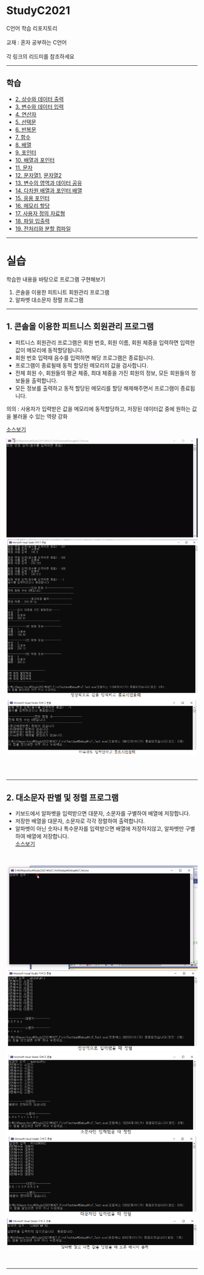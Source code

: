 # StudyC2021

C언어 학습 리포지토리 <br><br>
교재 : 혼자 공부하는 C언어 <br><br>
각 링크의 리드미를 참조하세요 <br>

--------------------------------------------------

## 학습
- [2. 상수와 데이터 출력](https://github.com/SeoDongWoo1216/StudyC2021/tree/main/210427_Chapter2)
- [3. 변수와 데이터 입력](https://github.com/SeoDongWoo1216/StudyC2021/tree/main/210427_Chapter3)
- [4. 연산자](https://github.com/SeoDongWoo1216/StudyC2021/tree/main/210428_Chapter4)
- [5. 선택문](https://github.com/SeoDongWoo1216/StudyC2021/tree/main/210428_Chapter5)
- [6. 반복문](https://github.com/SeoDongWoo1216/StudyC2021/tree/main/210428_Chapter6)
- [7. 함수](https://github.com/SeoDongWoo1216/StudyC2021/tree/main/210429_Chapter7)
- [8. 배열](https://github.com/SeoDongWoo1216/StudyC2021/tree/main/210429_Chapter8)
- [9. 포인터](https://github.com/SeoDongWoo1216/StudyC2021/tree/main/210430_Chapter9)
- [10. 배열과 포인터](https://github.com/SeoDongWoo1216/StudyC2021/tree/main/210403_Chapter10)
- [11. 문자](https://github.com/SeoDongWoo1216/StudyC2021/tree/main/210503_Chapter11)
- [12. 문자열1](https://github.com/SeoDongWoo1216/StudyC2021/tree/main/210503_Chapter12), [문자열2](https://github.com/SeoDongWoo1216/StudyC2021/tree/main/210504_Chapter12_2)
- [13. 변수의 영역과 데이터 공유](https://github.com/SeoDongWoo1216/StudyC2021/tree/main/210504_Chapter13)
- [14. 다차원 배열과 포인터 배열](https://github.com/SeoDongWoo1216/StudyC2021/tree/main/210504_Chapter14)
- [15. 응용 포인터](https://github.com/SeoDongWoo1216/StudyC2021/tree/main/210506_Chapter15)
- [16. 메모리 할당](https://github.com/SeoDongWoo1216/StudyC2021/tree/main/210506_Chapter16)
- [17. 사용자 정의 자료형](https://github.com/SeoDongWoo1216/StudyC2021/tree/main/210507_Chapter17)
- [18. 파일 입출력](https://github.com/SeoDongWoo1216/StudyC2021/tree/main/210511_Chapter18)
- [19. 전처리와 분할 컴파일](https://github.com/SeoDongWoo1216/StudyC2021/tree/main/210511_Chapter19)

--------------

# 실습
학습한 내용을 바탕으로 프로그램 구현해보기
1. 콘솔을 이용한 피트니트 회원관리 프로그램
2. 알파벳 대소문자 정렬 프로그램

------------------------------------

## 1. 콘솔을 이용한 피트니스 회원관리 프로그램
- 피트니스 회원관리 프로그램은 회원 번호, 회원 이름, 회원 체중을 입력하면 입력한 값이 메모리에 동적할당됩니다.
- 회원 번호 입력때 음수를 입력하면 해당 프로그램은 종료됩니다.
- 프로그램이 종료될때 동적 할당된 메모리의 값을 검사합니다.
- 전체 회원 수, 회원들의 평균 체중, 최대 체중을 가진 회원의 정보, 모든 회원들의 정보들을 출력합니다.
- 모든 정보를 출력하고 동적 할당된 메모리를 할당 해제해주면서 프로그램이 종료됩니다. <br>

의의 : 사용자가 입력받은 값을 메모리에 동적할당하고, 저장된 데이터값 중에 원하는 값을 불러올 수 있는 역량 강화

[소스보기](https://github.com/SeoDongWoo1216/StudyC2021/blob/main/IoT_Test/%ED%9C%98%ED%8A%B8%EB%8B%88%EC%8A%A4%20%ED%9A%8C%EC%9B%90%EA%B4%80%EB%A6%AC%20%ED%94%84%EB%A1%9C%EA%B7%B8%EB%9E%A8.c)
<br>

<!-- 피트니스 회원관리 움짤, 실행화면 이미지 -->
<p align = "center">
<img src = "https://github.com/SeoDongWoo1216/StudyC2021/blob/main/IoT_Test/image/%ED%9C%98%ED%8A%B8%EB%8B%88%EC%8A%A4%20%EA%B4%80%EB%A6%AC%20%ED%94%84%EB%A1%9C%EA%B7%B8%EB%9E%A8.gif">
  <img src = https://github.com/SeoDongWoo1216/StudyC2021/blob/main/IoT_Test/image/%ED%9C%98%ED%8A%B8%EB%8B%88%EC%8A%A41.PNG>
  <img src = https://github.com/SeoDongWoo1216/StudyC2021/blob/main/IoT_Test/image/%ED%9C%98%ED%8A%B8%EB%8B%88%EC%8A%A42.PNG>
</p>

<br><br>

---

## 2. 대소문자 판별 및 정렬 프로그램
- 키보드에서 알파벳을 입력받으면 대문자, 소문자를 구별하여 배열에 저장합니다.
- 저장한 배열을 대문자, 소문자로 각각 정렬하여 출력합니다.
- 알파벳이 아닌 숫자나 특수문자를 입력받으면 배열에 저장하지않고, 알파벳만 구별하여 배열에 저장합니다.  <br>
[소스보기](https://github.com/SeoDongWoo1216/StudyC2021/blob/main/IoT_Test/%EB%8C%80%EC%86%8C%EB%AC%B8%EC%9E%90%ED%8C%90%EB%B3%84%20%ED%9B%84%20%EC%A0%95%EB%A0%AC%ED%95%B4%EC%A3%BC%EB%8A%94%20%ED%94%84%EB%A1%9C%EA%B7%B8%EB%9E%A8.c)

<br>

<!-- 대소문자 판별 및 정렬 프로그램 실행화면 및 움짤 -->
<p align = "center">
<img src = https://github.com/SeoDongWoo1216/StudyC2021/blob/main/IoT_Test/image/%EB%8C%80%EC%86%8C%EB%AC%B8%EC%9E%90%20%EC%A0%95%EB%A0%AC%20%ED%94%84%EB%A1%9C%EA%B7%B8%EB%9E%A8.gif>
<img src = https://github.com/SeoDongWoo1216/StudyC2021/blob/main/IoT_Test/image/%EC%95%8C%ED%8C%8C%EB%B2%B3%EC%A0%95%EB%A0%AC1.PNG>
<img src = https://github.com/SeoDongWoo1216/StudyC2021/blob/main/IoT_Test/image/%EC%95%8C%ED%8C%8C%EB%B2%B3%EC%A0%95%EB%A0%AC2.PNG>
<img src = https://github.com/SeoDongWoo1216/StudyC2021/blob/main/IoT_Test/image/%EC%95%8C%ED%8C%8C%EB%B2%B3%EC%A0%95%EB%A0%AC3.PNG>
</p>

<br>

--------
